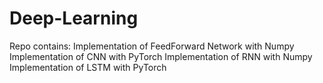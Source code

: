 # Deep-Learning
Repo contains:
Implementation of FeedForward Network with Numpy
Implementation of CNN with PyTorch
Implementation of RNN with Numpy 
Implementation of LSTM with PyTorch
